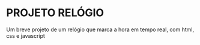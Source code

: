 # PROJETO RELÓGIO
Um breve projeto de um relógio que marca a hora em tempo real, com html, css e javascript

##

